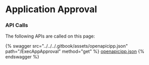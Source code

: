 # Application Approval

### API Calls

The following APIs are called on this page:

{% swagger src="../../../.gitbook/assets/openapicipp.json" path="/ExecAppApproval" method="get" %}
[openapicipp.json](../../../.gitbook/assets/openapicipp.json)
{% endswagger %}
